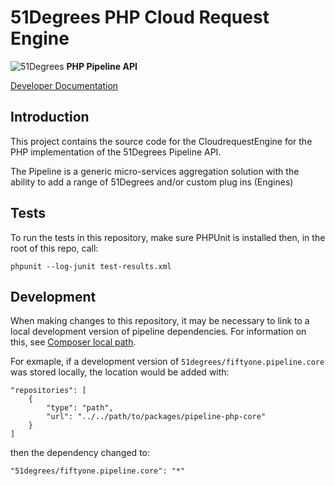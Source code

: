 # 51Degrees PHP Cloud Request Engine

![51Degrees](https://51degrees.com/DesktopModules/FiftyOne/Distributor/Logo.ashx?utm_source=github&utm_medium=repository&utm_content=readme_main&utm_campaign=php-open-source "Data rewards the curious") **PHP Pipeline API**

[Developer Documentation](https://51degrees.com/documentation/4.2/index.html?utm_source=github&utm_medium=repository&utm_content=documentation&utm_campaign=php-open-source "developer documentation")

## Introduction
This project contains the source code for the CloudrequestEngine for the PHP implementation of the 51Degrees Pipeline API.

The Pipeline is a generic micro-services aggregation solution with the ability to add a range of 51Degrees and/or custom plug ins (Engines) 

## Tests

To run the tests in this repository, make sure PHPUnit is installed then, in the root of this repo, call:

```
phpunit --log-junit test-results.xml
```


## Development

When making changes to this repository, it may be necessary to link to a local development version of pipeline dependencies. For information on this, see [Composer local path](https://getcomposer.org/doc/05-repositories.md#path).

For exmaple, if a development version of `51degrees/fiftyone.pipeline.core` was stored locally, the location would be added with:

```
"repositories": [
	{
		"type": "path",
		"url": "../../path/to/packages/pipeline-php-core"
	}
]
```

then the dependency changed to:

```
"51degrees/fiftyone.pipeline.core": "*"
```